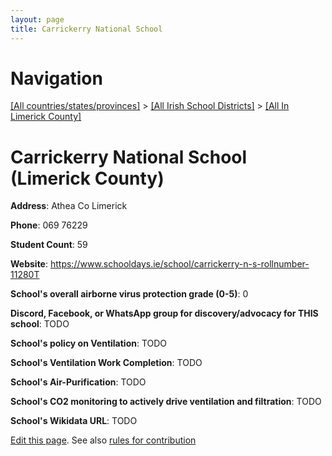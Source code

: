```yaml
---
layout: page
title: Carrickerry National School
---
```

# Navigation

[[All countries/states/provinces]](../../..) > [[All Irish School Districts]](../..) > [[All In Limerick County]](..)

# Carrickerry National School (Limerick County)

**Address**: Athea Co Limerick

**Phone**: 069 76229

**Student Count**: 59

**Website**: <https://www.schooldays.ie/school/carrickerry-n-s-rollnumber-11280T>

**School's overall airborne virus protection grade (0-5)**: 0

**Discord, Facebook, or WhatsApp group for discovery/advocacy for THIS school**: TODO

**School's policy on Ventilation**: TODO

**School's Ventilation Work Completion**: TODO

**School's Air-Purification**: TODO

**School's CO2 monitoring to actively drive ventilation and filtration**: TODO

**School's Wikidata URL**: TODO


[Edit this page](https://github.com/ventilate-schools/Ireland/edit/main/./Limerick_County/Carrickerry_National_School.md). See also [rules for contribution](../../../contribution-rules/)